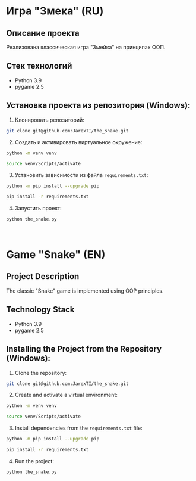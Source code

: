 # Игра "Змека" (RU)

Описание проекта
---
Реализована классическая игра "Змейка" на принципах ООП.

Стек технологий
---
- Python 3.9
- pygame 2.5

Установка проекта из репозитория (Windows):
---
1. Клонировать репозиторий:
```bash
git clone git@github.com:JarexTI/the_snake.git
```
2. Создать и активировать виртуальное окружение:
```bash
python -m venv venv

source venv/Scripts/activate
```
3. Установить зависимости из файла `requirements.txt`:
```bash
python -m pip install --upgrade pip

pip install -r requirements.txt
```
4. Запустить проект:
```bash
python the_snake.py
```
<br>

# Game "Snake" (EN)

Project Description
---
The classic "Snake" game is implemented using OOP principles.

Technology Stack
---
- Python 3.9
- pygame 2.5

Installing the Project from the Repository (Windows):
---
1. Clone the repository:
```bash
git clone git@github.com:JarexTI/the_snake.git
```
2. Create and activate a virtual environment:
```bash
python -m venv venv  

source venv/Scripts/activate
```
3. Install dependencies from the `requirements.txt` file:
```bash
python -m pip install --upgrade pip  

pip install -r requirements.txt
```
4. Run the project:
```bash
python the_snake.py
```
